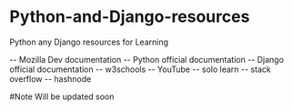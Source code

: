 # Python-and-Django-resources
Python any Django resources for Learning


-- Mozilla Dev documentation 
-- Python official documentation
-- Django official documentation
-- w3schools 
-- YouTube 
-- solo learn
-- stack overflow
-- hashnode 

#Note Will be updated soon
